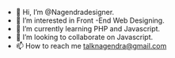- 👋 Hi, I’m @Nagendradesigner.
- 👀 I’m interested in Front -End Web Designing.
- 🌱 I’m currently learning PHP and Javascript.
- 💞️ I’m looking to collaborate on Javascript.
- 📫 How to reach me  talknagendra@gmail.com

<!---
Nagendradesiner/Nagendradesiner is a ✨ special ✨ repository because its `README.md` (this file) appears on your GitHub profile.
You can click the Preview link to take a look at your changes.
--->
